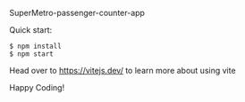 SuperMetro-passenger-counter-app

Quick start:

```
$ npm install
$ npm start
````

Head over to https://vitejs.dev/ to learn more about using vite


Happy Coding!
